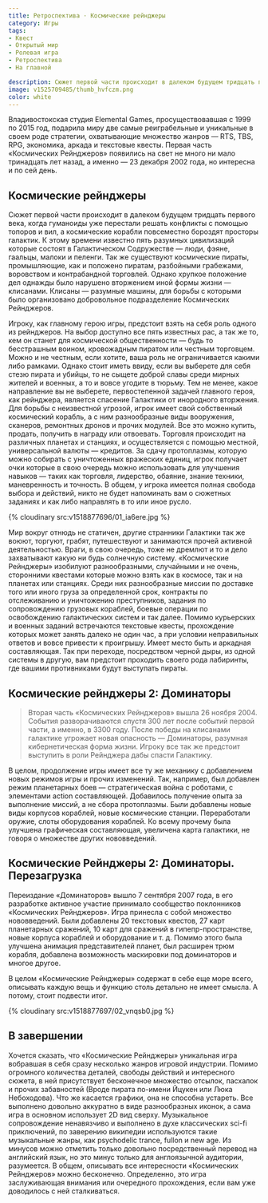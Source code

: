 ```yaml
---
title: Ретроспектива · Космические рейнджеры
category: Игры
tags:
- Квест
- Открытый мир
- Ролевая игра
- Ретроспектива
- На главной

description: Сюжет первой части происходит в далеком будущем тридцать первого века, когда гуманоиды уже перестали решать конфликты с помощью топоров и вил, а космические корабли повсеместно бороздят просторы галактик.
image: v1525709485/thumb_hvfczm.png
color: white
---
```


Владивостокская студия Elemental Games, просуществовавшая с 1999 по 2015 год, подарила миру две самые реиграбельные и уникальные в своем роде стратегии, охватывающие множество жанров — RTS, TBS, RPG, экономика, аркада и текстовые квесты. Первая часть «Космических Рейнджеров» появились на свет не много ни мало тринадцать лет назад, а именно — 23 декабря 2002 года, но интересна и по сей день.

<!-- more -->

## Космические рейнджеры

Сюжет первой части происходит в далеком будущем тридцать первого века, когда гуманоиды уже перестали решать конфликты с помощью топоров и вил, а космические корабли повсеместно бороздят просторы галактик. К этому времени известно пять разумных цивилизаций которые состоят в Галактическом Содружестве — люди, фэяне, гаальцы, малоки и пеленги. Так же существуют космические пираты, промышляющие, как и положено пиратам, разбойными грабежами, воровством и контрабандной торговлей. Однако хрупкое положение дел однажды было нарушено вторжением иной формы жизни — клисанами. Клисаны — разумные машины, для борьбы с которыми было организовано добровольное подразделение Космических Рейнджеров.

Игроку, как главному герою игры, предстоит взять на себя роль одного из рейнджеров. На выбор доступно все пять известных рас, а так же то, кем он станет для космической общественности — будь то бесстрашным воином, кровожадным пиратом или честным торговцем. Можно и не честным, если хотите, ваша роль не ограничивается какими либо рамками. Однако стоит иметь ввиду, если вы выберете для себя стезю пирата и убийцы, то не сыщете доброй славы среди мирных жителей и военных, а то и вовсе угодите в тюрьму. Тем не менее, какое направление вы не выберете, первостепенной задачей главного героя, как рейнджера, является спасение Галактики от инородного вторжения. Для борьбы с неизвестной угрозой, игрок имеет свой собственный космический корабль, а с ним разнообразные виды вооружения, сканеров, ремонтных дронов и прочих модулей. Все это можно купить, продать, получить в награду или отвоевать. Торговля происходит на различных планетах и станциях, и осуществляется с помощью местной, универсальной валюты — кредитов. За сдачу протоплазмы, которую можно собирать с уничтоженных вражеских единиц, игрок получает очки которые в свою очередь можно использовать для улучшения навыков — таких как торговля, лидерство, обаяние, знание техники, маневренность и точность. В общем, у игрока имеется полная свобода выбора и действий, никто не будет напоминать вам о сюжетных заданиях и как либо направлять в то или иное русло.

{% cloudinary src:v1518877696/01_ia6ere.jpg %}

Мир вокруг отнюдь не статичен, другие странники Галактики так же воюют, торгуют, грабят, путешествуют и занимаются прочей активной деятельностью. Враги, в свою очередь, тоже не дремлют и то и дело захватывают какую ни будь солнечную систему. «Космические Рейнджеры» изобилуют разнообразными, случайными и не очень, сторонними квестами которые можно взять как в космосе, так и на планетах или станциях. Среди них разнообразные миссии по доставке того или иного груза за определенной срок, контракты по отслеживанию и уничтожению преступников, задания по сопровождению грузовых кораблей, боевые операции по освобождению галактических систем и так далее. Помимо курьерских и военных заданий встречаются текстовые квесты, прохождение которых может занять далеко не один час, а при условии неправильных ответов и вовсе привести к проигрышу. Имеет место быть и аркадная составляющая. Так при переходе, посредством черной дыры, из одной системы в другую, вам предстоит проходить своего рода лабиринты, где вашими противниками будут выступать пираты.

## Космические рейнджеры 2: Доминаторы

> Вторая часть «Космических Рейнджеров» вышла 26 ноября 2004. События разворачиваются спустя 300 лет после событий первой части, а именно, в 3300 году. После победы на клисанами галактике угрожает новая опасность — Доминаторы, разумная кибернетическая форма жизни. Игроку все так же предстоит выступить в роли Рейнджера дабы спасти Галактику.

В целом, продолжение игры имеет все ту же механику с добавлением новых режимов игры и прочих изменений. Так, например, был добавлен режим планетарных боев — стратегическая война с роботами, с элементами action составляющей. Добавилось получение опыта за выполнение миссий, а не сбора протоплазмы. Были добавлены новые виды корпусов кораблей, новые космические станции. Переработали оружие, слоты оборудования кораблей. Ко всему прочему была улучшена графическая составляющая, увеличена карта галактики, не говоря о множестве других нововведений.

## Космические Рейнджеры 2: Доминаторы. Перезагрузка

Переиздание «Доминаторов» вышло 7 сентября 2007 года, в его разработке активное участие принимало сообщество поклонников «Космических Рейнджеров». Игра принесла с собой множество нововведений. Были добавлены 20 текстовых квестов, 27 карт планетарных сражений, 10 карт для сражений в гипепр-пространстве, новые корпуса кораблей и оборудование и т. д. Помимо этого была улучшена анимация представителей планет, был расширен трюм корабля, добавлена возможность маскировки под доминаторов и многое другое.

В целом «Космические Рейнджеры» содержат в себе еще море всего, описывать каждую вещь и функцию столь детально не имеет смысла. А потому, стоит подвести итог.

{% cloudinary src:v1518877697/02_vnqsb0.jpg %}

## В завершении

Хочется сказать, что «Космические Рейнджеры» уникальная игра вобравшая в себя сразу несколько жанров игровой индустрии. Помимо огромного количества деталей, свободы действий и интересного сюжета, в ней присутствует бесконечное множество отсылок, пасхалок и прочих забавностей (Вроде пирата по-имени Йцукен или Люка Небоходова). Что же касается графики, она не способна устареть. Все выполнено довольно аккуратно в виде разнообразных иконок, а сама игра в основном использует 2D вид сверху. Музыкальное сопровождение ненавязчиво и выполнено в духе классических sci-fi приключений, по заверению википедии используются такие музыкальные жанры, как psychodelic trance, fullon и new age. Из минусов можно отметить только довольно посредственный перевод на английский язык, но это минус только для англоязычной аудитории, разумеется. В общем, описывать все интересности «Космических Рейнджеров» можно бесконечно. Определенно, это игра заслуживающая внимания или очередного прохождения, если вам уже доводилось с ней сталкиваться.